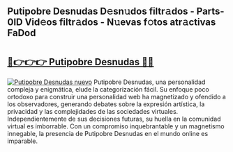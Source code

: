 ## Putipobre Desnudas D𝚎sn𝚞dos filtr𝚊dos - Parts-0ID Vid𝚎os filtr𝚊dos - N𝚞evas f𝚘tos atr𝚊ctivas FaDod

# <h2><a href="http://mb67do.tromn.icu/?c=Putipobre+Desnudas">🔗👉👉👉 Putipobre Desnudas 🔗🔗</a></h2>

[![Putipobre Desnudas nuevo](https://i.imgur.com/pEAQMta.gif)](http://mb67do.tromn.icu/?c=Putipobre+Desnudas)
Putipobre Desnudas, una personalidad compleja y enigmática, elude la categorización fácil. Su enfoque poco ortodoxo para construir una personalidad web ha magnetizado y ofendido a los observadores, generando debates sobre la expresión artística, la privacidad y las complejidades de las sociedades virtuales. Independientemente de sus decisiones futuras, su huella en la comunidad virtual es imborrable. Con un compromiso inquebrantable y un magnetismo innegable, la presencia de Putipobre Desnudas en el mundo online es imparable.
